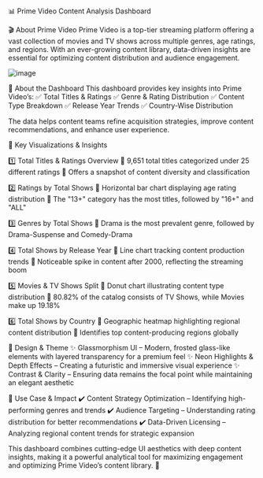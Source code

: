 📊 Prime Video Content Analysis Dashboard

🎬 About Prime Video
Prime Video is a top-tier streaming platform offering a vast collection of movies and TV shows across multiple genres, age ratings, and regions. With an ever-growing content library, data-driven insights are essential for optimizing content distribution and audience engagement.

![image](https://github.com/user-attachments/assets/8b88b78a-98df-4746-b034-6516a375f5a2)


🔹 About the Dashboard
This dashboard provides key insights into Prime Video’s:
✅ Total Titles & Ratings
✅ Genre & Rating Distribution
✅ Content Type Breakdown
✅ Release Year Trends
✅ Country-Wise Distribution

The data helps content teams refine acquisition strategies, improve content recommendations, and enhance user experience.

🔹 Key Visualizations & Insights

1️⃣ Total Titles & Ratings Overview
📌 9,651 total titles categorized under 25 different ratings
📌 Offers a snapshot of content diversity and classification

2️⃣ Ratings by Total Shows
📌 Horizontal bar chart displaying age rating distribution
📌 The "13+" category has the most titles, followed by "16+" and "ALL"

3️⃣ Genres by Total Shows
📌 Drama is the most prevalent genre, followed by Drama-Suspense and Comedy-Drama

4️⃣ Total Shows by Release Year
📌 Line chart tracking content production trends
📌 Noticeable spike in content after 2000, reflecting the streaming boom

5️⃣ Movies & TV Shows Split
📌 Donut chart illustrating content type distribution
📌 80.82% of the catalog consists of TV Shows, while Movies make up 19.18%

6️⃣ Total Shows by Country
📌 Geographic heatmap highlighting regional content distribution
📌 Identifies top content-producing regions globally

🎨 Design & Theme
✨ Glassmorphism UI – Modern, frosted glass-like elements with layered transparency for a premium feel
✨ Neon Highlights & Depth Effects – Creating a futuristic and immersive visual experience
✨ Contrast & Clarity – Ensuring data remains the focal point while maintaining an elegant aesthetic

📌 Use Case & Impact
✔️ Content Strategy Optimization – Identifying high-performing genres and trends
✔️ Audience Targeting – Understanding rating distribution for better recommendations
✔️ Data-Driven Licensing – Analyzing regional content trends for strategic expansion

This dashboard combines cutting-edge UI aesthetics with deep content insights, making it a powerful analytical tool for maximizing engagement and optimizing Prime Video’s content library. 🚀
